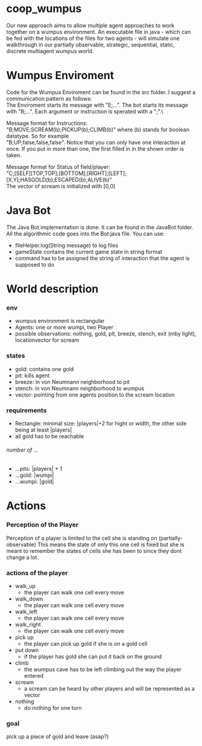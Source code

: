 # coop_wumpus
Our new approach aims to allow multiple agent approaches to work together on a wumpus environment.
An executable file in java - which can be fed with the locations of the files for two agents - will simulate one walkthrough in our
partially observable, strategic, sequential, static, discrete multiagent wumpus world.

# Wumpus Enviroment
Code for the Wumpus Enviroment can be found in the src folder. I suggest a communication pattern as follows: \
The Enviroment starts its message with "E;...". The bot starts its message with "B;...". Each argument or instruction is sperated with a ";".\

Message format for Instructions: \
"B;MOVE;SCREAM(b);PICKUP(b);CLIMB(b)" where (b) stands for boolean datatype. So for example \
"B;UP;false,false,false". Notice that you can only have one interaction at once. If you put in more than one, the first filled in in the shown order is taken.

Message format for Status of field/player: \
"C;[SELF][TOP,TOP];[BOTTOM];[RIGHT];[LEFT];[X,Y];HASGOLD(b);ESCAPED(b);ALIVE(b)" \
The vector of scream is initialized with [0,0]

# Java Bot
The Java Bot implementation is done. It can be found in the JavaBot folder.
All the algorithmic code goes into the Bot.java file. You can use:
- fileHelper.log(String message) to log files
- gameState contains the current game state in string format
- command has to be assigned the string of interaction that the agent is supposed to do

# World description

### env
+ wumpus environment is rectangular
+ Agents: one or more wumpi, two Player
+ possible observations: nothing, gold, pit, breeze, stench, exit (mby light), locationvector for scream

### states
+ gold: contains one gold
+ pit: kills agent
+ breeze: in von Neumnann neighborhood to pit
+ stench: in von Neumnann neighborhood to wumpus
+ vector: pointing from one agents position to the scream location

### requirements
+ Rectangle: minimal size: |players|+2 for hight or width, the other side being at least |players| 
+ all gold has to be reachable

###### number of ...
+ ...pits: |players| + 1
+ ...gold: |wumpi|
+ ...wumpi: |gold|


# Actions

### Perception of the Player
Perception of a player is limited to the cell she is standing on (partially-observable)
This means the state of only this one cell is fixed but she is meant to remember the states of cells she has been to since they dont change a lot.

### actions of the player
- walk_up
  - the player can walk one cell every move
- walk_down
  - the player can walk one cell every move
- walk_left
  - the player can walk one cell every move
- walk_right
  - the player can walk one cell every move
- pick up
  - the player can pick up gold if she is on a gold cell
- put down
  - if the player has gold she can put it back on the ground
- climb
  - the wumpus cave has to be left climbing out the way the player entered
- scream
  - a scream can be heard by other players and will be represented as a vector
- nothing
  - do nothing for one turn

### goal
pick up a piece of gold and leave (asap?)
